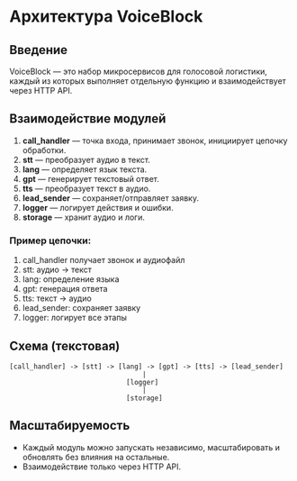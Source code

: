 # Архитектура VoiceBlock

## Введение
VoiceBlock — это набор микросервисов для голосовой логистики, каждый из которых выполняет отдельную функцию и взаимодействует через HTTP API.

## Взаимодействие модулей

1. **call_handler** — точка входа, принимает звонок, инициирует цепочку обработки.
2. **stt** — преобразует аудио в текст.
3. **lang** — определяет язык текста.
4. **gpt** — генерирует текстовый ответ.
5. **tts** — преобразует текст в аудио.
6. **lead_sender** — сохраняет/отправляет заявку.
7. **logger** — логирует действия и ошибки.
8. **storage** — хранит аудио и логи.

### Пример цепочки:
1. call_handler получает звонок и аудиофайл
2. stt: аудио → текст
3. lang: определение языка
4. gpt: генерация ответа
5. tts: текст → аудио
6. lead_sender: сохраняет заявку
7. logger: логирует все этапы

## Схема (текстовая)

```
[call_handler] -> [stt] -> [lang] -> [gpt] -> [tts] -> [lead_sender]
                                 |
                             [logger]
                                 |
                             [storage]
```

## Масштабируемость
- Каждый модуль можно запускать независимо, масштабировать и обновлять без влияния на остальные.
- Взаимодействие только через HTTP API. 
